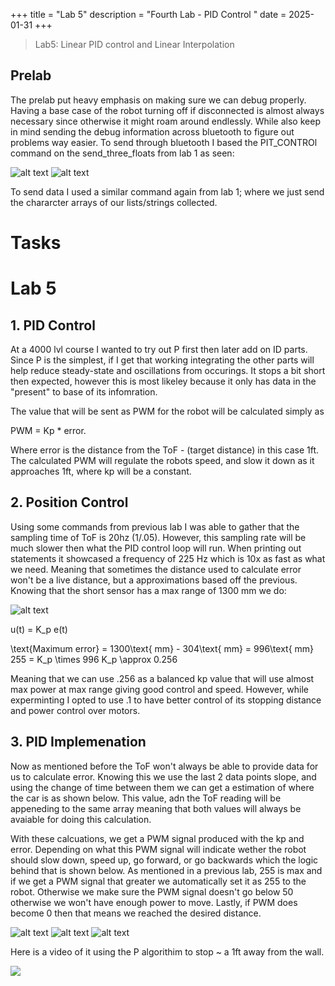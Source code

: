 +++
title = "Lab 5"
description = "Fourth Lab - PID Control "
date  = 2025-01-31
+++

> Lab5: Linear PID control and Linear Interpolation 


## Prelab
The prelab put heavy emphasis on making sure we can debug properly. Having a base case of the robot turning off if disconnected is almost always necessary since otherwise it might roam around endlessly. While also keep in mind sending the debug information across bluetooth to figure out problems way easier. To send through bluetooth I based the PIT_CONTROl command on the send_three_floats from lab 1 as seen:

![alt text](control.png)  ![alt text](senddata.png)

To send data I used a similar command again from lab 1; where we just send the chararcter arrays of our lists/strings collected. 

# Tasks

# Lab 5

## **1. PID Control**

At a 4000 lvl course I wanted to try out P first then later add on ID parts. Since P is the simplest, if I get that working integrating the other parts will help reduce steady-state and oscillations from occurings. It stops a bit short then expected, however this is most likeley because it only has data in the "present" to base of its infomration. 

The value that will be sent as PWM for the robot will be calculated simply as

PWM = Kp * error. 

Where error is the distance from the ToF - (target distance) in this case 1ft. The calculated PWM will regulate the robots speed, and slow it down as it approaches 1ft, where kp will be a constant. 

## **2. Position Control**

Using some commands from previous lab I was able to gather that the sampling time of ToF is 20hz (1/.05). However, this sampling rate will be much slower then what the PID control loop will run. When printing out statements it showcased a frequency of 225 Hz which is 10x as fast as what we need. Meaning that sometimes the distance used to calculate error won't be a live distance, but a approximations based off the previous. Knowing that the short sensor has a max range of 1300 mm we do: 

![alt text](distance.png)

u(t) = K_p e(t)

\text{Maximum error} = 1300\text{ mm} - 304\text{ mm} = 996\text{ mm}
255 = K_p \times 996
K_p \approx 0.256

Meaning that we can use .256 as a balanced kp value that will use almost max power at max range giving good control and speed. However, while experminting I opted to use .1 to have better control of its stopping distance and power control over motors. 


## **3. PID Implemenation**

Now as mentioned before the ToF won't always be able to provide data for us to calculate error. Knowing this we use the last 2 data points slope, and using the change of time between them we can get a estimation of where the car is as shown below. This value, adn the ToF reading will be appeneding to the same array meaning that both values will always be avaiable for doing this calculation. 

With these calcuations, we get a PWM signal produced with the kp and error. Depending on what this PWM signal will indicate wether the robot should slow down, speed up, go forward, or go backwards which the logic behind that is shown below. As mentioned in a previous lab, 255 is max and if we get a PWM signal that greater we automatically set it as 255 to the robot. Otherwise we make sure the PWM signal doesn't go below 50 otherwise we won't have enough power to move. Lastly, if PWM does become 0 then that means we reached the desired distance. 

![alt text](PID_control.png) ![alt text](go_back.png) ![alt text](go_forward.png)




Here is a video of it using the P algorithim to stop ~ a 1ft away from the wall. 

[![](https://markdown-videos-api.jorgenkh.no/youtube/Y3MIlNEH4Cc)](https://youtu.be/Y3MIlNEH4Cc)